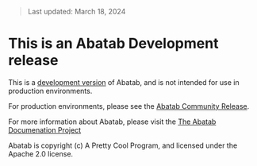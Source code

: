 <!-- 
	Abatab Source Code Readme
-->

> Last updated: March 18, 2024


# This is an Abatab Development release

This is a [development version](https://github.com/spectrum-health-systems/Abatab) of Abatab, and is not intended for use in production environments.

For production environments, please see the [Abatab Community Release](https://github.com/spectrum-health-systems/Abatab-Community-Release).

For more information about Abatab, please visit the [The Abatab Documenation Project](https://github.com/spectrum-health-systems/Abatab-Documentation-Project)

Abatab is copyright (c) A Pretty Cool Program, and licensed under the Apache 2.0 license.  
